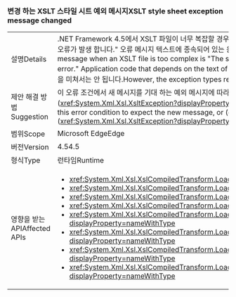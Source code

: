 ### <a name="xslt-style-sheet-exception-message-changed"></a><span data-ttu-id="ca6dd-101">변경 하는 XSLT 스타일 시트 예외 메시지</span><span class="sxs-lookup"><span data-stu-id="ca6dd-101">XSLT style sheet exception message changed</span></span>

|   |   |
|---|---|
|<span data-ttu-id="ca6dd-102">설명</span><span class="sxs-lookup"><span data-stu-id="ca6dd-102">Details</span></span>|<span data-ttu-id="ca6dd-103">.NET Framework 4.5에서 XSLT 파일이 너무 복잡할 경우 오류 메시지의 텍스트는 &quot;스타일 시트가 너무 복잡 합니다.&quot; 오류 메시지는 이전 버전에서는 &quot;XSLT 컴파일 오류가 발생 합니다.&quot; 오류 메시지 텍스트에 종속되어 있는 응용 프로그램 코드는 더 이상 작동하지 않습니다.</span><span class="sxs-lookup"><span data-stu-id="ca6dd-103">In the .NET Framework 4.5, the text of the error message when an XSLT file is too complex is &quot;The style sheet is too complex.&quot; In previous versions, the error message was &quot;XSLT compile error.&quot; Application code that depends on the text of the error message will no longer work.</span></span> <span data-ttu-id="ca6dd-104">그러나 예외 형식은 동일하게 유지되므로 이 변경은 실제 영향을 미쳐서는 안 됩니다.</span><span class="sxs-lookup"><span data-stu-id="ca6dd-104">However, the exception types remain the same, so this change should have no real impact.</span></span>|
|<span data-ttu-id="ca6dd-105">제안 해결 방법</span><span class="sxs-lookup"><span data-stu-id="ca6dd-105">Suggestion</span></span>|<span data-ttu-id="ca6dd-106">이 오류 조건에서 새 메시지를 기대 하는 예외 메시지에 따라 모든 응용 프로그램 코드 (더 좋은) 예외 형식에 따라서만 결정 하는 코드를 업데이트 하거나 (<xref:System.Xml.Xsl.XsltException?displayProperty=name>), 변경 되지 않았습니다.</span><span class="sxs-lookup"><span data-stu-id="ca6dd-106">Update any app code depending on the exception message from this error condition to expect the new message, or (even better) update the code to depend only on the exception type (<xref:System.Xml.Xsl.XsltException?displayProperty=name>), which has not changed.</span></span>|
|<span data-ttu-id="ca6dd-107">범위</span><span class="sxs-lookup"><span data-stu-id="ca6dd-107">Scope</span></span>|<span data-ttu-id="ca6dd-108">Microsoft Edge</span><span class="sxs-lookup"><span data-stu-id="ca6dd-108">Edge</span></span>|
|<span data-ttu-id="ca6dd-109">버전</span><span class="sxs-lookup"><span data-stu-id="ca6dd-109">Version</span></span>|<span data-ttu-id="ca6dd-110">4.5</span><span class="sxs-lookup"><span data-stu-id="ca6dd-110">4.5</span></span>|
|<span data-ttu-id="ca6dd-111">형식</span><span class="sxs-lookup"><span data-stu-id="ca6dd-111">Type</span></span>|<span data-ttu-id="ca6dd-112">런타임</span><span class="sxs-lookup"><span data-stu-id="ca6dd-112">Runtime</span></span>|
|<span data-ttu-id="ca6dd-113">영향을 받는 API</span><span class="sxs-lookup"><span data-stu-id="ca6dd-113">Affected APIs</span></span>|<ul><li><xref:System.Xml.Xsl.XslCompiledTransform.Load(System.String)?displayProperty=nameWithType></li><li><xref:System.Xml.Xsl.XslCompiledTransform.Load(System.Type)?displayProperty=nameWithType></li><li><xref:System.Xml.Xsl.XslCompiledTransform.Load(System.Xml.XmlReader)?displayProperty=nameWithType></li><li><xref:System.Xml.Xsl.XslCompiledTransform.Load(System.Xml.XPath.IXPathNavigable)?displayProperty=nameWithType></li><li><xref:System.Xml.Xsl.XslCompiledTransform.Load(System.Reflection.MethodInfo,System.Byte[],System.Type[])?displayProperty=nameWithType></li><li><xref:System.Xml.Xsl.XslCompiledTransform.Load(System.String,System.Xml.Xsl.XsltSettings,System.Xml.XmlResolver)?displayProperty=nameWithType></li><li><xref:System.Xml.Xsl.XslCompiledTransform.Load(System.Xml.XmlReader,System.Xml.Xsl.XsltSettings,System.Xml.XmlResolver)?displayProperty=nameWithType></li><li><xref:System.Xml.Xsl.XslCompiledTransform.Load(System.Xml.XPath.IXPathNavigable,System.Xml.Xsl.XsltSettings,System.Xml.XmlResolver)?displayProperty=nameWithType></li></ul>|

